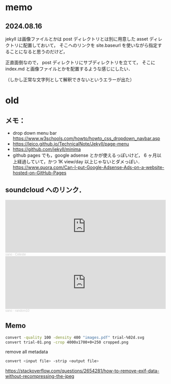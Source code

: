 # memo

## 2024.08.16

jekyll は画像ファイルとかは post ディレクトリとは別に用意した asset ディレクトリに配置しておいて，
そこへのリンクを site.baseurl を使いながら指定することになると思うのだけど，

正直面倒なので，
post ディレクトリにサブディレクトリを立てて，
そこに index.md と画像ファイルとかを配置するような感じにしたい．

（しかし正常な文字列として解釈できないというエラーが出た）

# old

## メモ：

- drop down menu bar
  <https://www.w3schools.com/howto/howto_css_dropdown_navbar.asp>
- https://leico.github.io/TechnicalNote/Jekyll/page-menu
- https://github.com/jekyll/minima
- github pages でも，google adsense とかが使えるっぽいけど，
  6 ヶ月以上経過していて，かつ 1K view/day 以上じゃないとダメっぽい．
  <https://www.quora.com/Can-I-put-Google-Adsense-Ads-on-a-website-hosted-on-GitHub-Pages>

## soundcloud へのリンク．

<iframe width="100%" height="166" scrolling="no" frameborder="no" allow="autoplay" src="https://w.soundcloud.com/player/?url=https%3A//api.soundcloud.com/tracks/1323459022&color=%23ff5500&auto_play=false&hide_related=false&show_comments=true&show_user=true&show_reposts=false&show_teaser=true"></iframe><div style="font-size: 10px; color: #cccccc;line-break: anywhere;word-break: normal;overflow: hidden;white-space:
nowrap;text-overflow: ellipsis; font-family: Interstate,Lucida Grande,Lucida Sans Unicode,Lucida Sans,Garuda,Verdana,Tahoma,sans-serif;font-weight: 100;"><a href="https://soundcloud.com/sano2" title="sano" target="_blank" style="color: #cccccc; text-decoration: none;">sano</a> · <a href="https://soundcloud.com/sano2/celeste" title="Celeste" target="_blank" style="color: #cccccc; text-decoration: none;">Celeste</a></div>
<iframe width="100%" height="166" scrolling="no" frameborder="no" allow="autoplay" src="https://w.soundcloud.com/player/?url=https%3A//api.soundcloud.com/tracks/1318510963&color=%23ff5500&auto_play=false&hide_related=false&show_comments=true&show_user=true&show_reposts=false&show_teaser=true"></iframe><div style="font-size: 10px; color: #cccccc;line-break: anywhere;word-break: normal;overflow: hidden;white-space:
nowrap;text-overflow: ellipsis; font-family: Interstate,Lucida Grande,Lucida Sans Unicode,Lucida Sans,Garuda,Verdana,Tahoma,sans-serif;font-weight: 100;"><a href="https://soundcloud.com/sano2" title="sano" target="_blank" style="color: #cccccc; text-decoration: none;">sano</a> · <a href="https://soundcloud.com/sano2/random10" title="random10" target="_blank" style="color: #cccccc; text-decoration: none;">random10</a></div>

## Memo

```bash
convert -quality 100 -density 400 "images.pdf" trial-%02d.svg
convert trial-01.png -crop 4000x1700+0+250 cropped.png
```

remove all metadata

```bash
convert <input file> -strip <output file>
```

https://stackoverflow.com/questions/2654281/how-to-remove-exif-data-without-recompressing-the-jpeg
